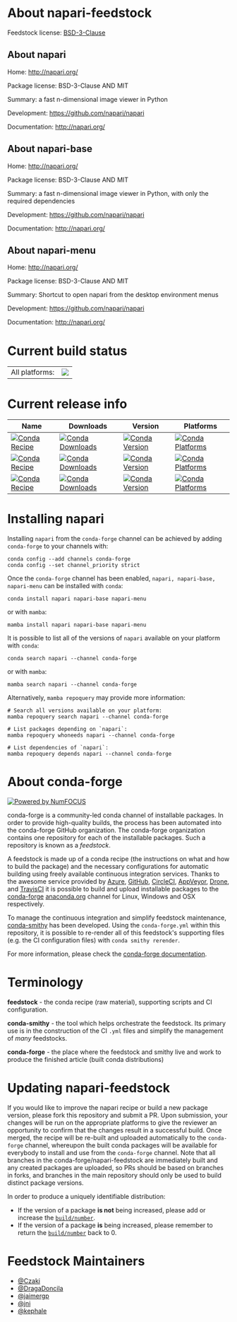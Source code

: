 About napari-feedstock
======================

Feedstock license: [BSD-3-Clause](https://github.com/conda-forge/napari-feedstock/blob/main/LICENSE.txt)


About napari
------------

Home: http://napari.org/

Package license: BSD-3-Clause AND MIT

Summary: a fast n-dimensional image viewer in Python

Development: https://github.com/napari/napari

Documentation: http://napari.org/

About napari-base
-----------------

Home: http://napari.org/

Package license: BSD-3-Clause AND MIT

Summary: a fast n-dimensional image viewer in Python, with only the required dependencies

Development: https://github.com/napari/napari

Documentation: http://napari.org/

About napari-menu
-----------------

Home: http://napari.org/

Package license: BSD-3-Clause AND MIT

Summary: Shortcut to open napari from the desktop environment menus

Development: https://github.com/napari/napari

Documentation: http://napari.org/

Current build status
====================


<table><tr><td>All platforms:</td>
    <td>
      <a href="https://dev.azure.com/conda-forge/feedstock-builds/_build/latest?definitionId=9160&branchName=main">
        <img src="https://dev.azure.com/conda-forge/feedstock-builds/_apis/build/status/napari-feedstock?branchName=main">
      </a>
    </td>
  </tr>
</table>

Current release info
====================

| Name | Downloads | Version | Platforms |
| --- | --- | --- | --- |
| [![Conda Recipe](https://img.shields.io/badge/recipe-napari-green.svg)](https://anaconda.org/conda-forge/napari) | [![Conda Downloads](https://img.shields.io/conda/dn/conda-forge/napari.svg)](https://anaconda.org/conda-forge/napari) | [![Conda Version](https://img.shields.io/conda/vn/conda-forge/napari.svg)](https://anaconda.org/conda-forge/napari) | [![Conda Platforms](https://img.shields.io/conda/pn/conda-forge/napari.svg)](https://anaconda.org/conda-forge/napari) |
| [![Conda Recipe](https://img.shields.io/badge/recipe-napari--base-green.svg)](https://anaconda.org/conda-forge/napari-base) | [![Conda Downloads](https://img.shields.io/conda/dn/conda-forge/napari-base.svg)](https://anaconda.org/conda-forge/napari-base) | [![Conda Version](https://img.shields.io/conda/vn/conda-forge/napari-base.svg)](https://anaconda.org/conda-forge/napari-base) | [![Conda Platforms](https://img.shields.io/conda/pn/conda-forge/napari-base.svg)](https://anaconda.org/conda-forge/napari-base) |
| [![Conda Recipe](https://img.shields.io/badge/recipe-napari--menu-green.svg)](https://anaconda.org/conda-forge/napari-menu) | [![Conda Downloads](https://img.shields.io/conda/dn/conda-forge/napari-menu.svg)](https://anaconda.org/conda-forge/napari-menu) | [![Conda Version](https://img.shields.io/conda/vn/conda-forge/napari-menu.svg)](https://anaconda.org/conda-forge/napari-menu) | [![Conda Platforms](https://img.shields.io/conda/pn/conda-forge/napari-menu.svg)](https://anaconda.org/conda-forge/napari-menu) |

Installing napari
=================

Installing `napari` from the `conda-forge` channel can be achieved by adding `conda-forge` to your channels with:

```
conda config --add channels conda-forge
conda config --set channel_priority strict
```

Once the `conda-forge` channel has been enabled, `napari, napari-base, napari-menu` can be installed with `conda`:

```
conda install napari napari-base napari-menu
```

or with `mamba`:

```
mamba install napari napari-base napari-menu
```

It is possible to list all of the versions of `napari` available on your platform with `conda`:

```
conda search napari --channel conda-forge
```

or with `mamba`:

```
mamba search napari --channel conda-forge
```

Alternatively, `mamba repoquery` may provide more information:

```
# Search all versions available on your platform:
mamba repoquery search napari --channel conda-forge

# List packages depending on `napari`:
mamba repoquery whoneeds napari --channel conda-forge

# List dependencies of `napari`:
mamba repoquery depends napari --channel conda-forge
```


About conda-forge
=================

[![Powered by
NumFOCUS](https://img.shields.io/badge/powered%20by-NumFOCUS-orange.svg?style=flat&colorA=E1523D&colorB=007D8A)](https://numfocus.org)

conda-forge is a community-led conda channel of installable packages.
In order to provide high-quality builds, the process has been automated into the
conda-forge GitHub organization. The conda-forge organization contains one repository
for each of the installable packages. Such a repository is known as a *feedstock*.

A feedstock is made up of a conda recipe (the instructions on what and how to build
the package) and the necessary configurations for automatic building using freely
available continuous integration services. Thanks to the awesome service provided by
[Azure](https://azure.microsoft.com/en-us/services/devops/), [GitHub](https://github.com/),
[CircleCI](https://circleci.com/), [AppVeyor](https://www.appveyor.com/),
[Drone](https://cloud.drone.io/welcome), and [TravisCI](https://travis-ci.com/)
it is possible to build and upload installable packages to the
[conda-forge](https://anaconda.org/conda-forge) [anaconda.org](https://anaconda.org/)
channel for Linux, Windows and OSX respectively.

To manage the continuous integration and simplify feedstock maintenance,
[conda-smithy](https://github.com/conda-forge/conda-smithy) has been developed.
Using the ``conda-forge.yml`` within this repository, it is possible to re-render all of
this feedstock's supporting files (e.g. the CI configuration files) with ``conda smithy rerender``.

For more information, please check the [conda-forge documentation](https://conda-forge.org/docs/).

Terminology
===========

**feedstock** - the conda recipe (raw material), supporting scripts and CI configuration.

**conda-smithy** - the tool which helps orchestrate the feedstock.
                   Its primary use is in the construction of the CI ``.yml`` files
                   and simplify the management of *many* feedstocks.

**conda-forge** - the place where the feedstock and smithy live and work to
                  produce the finished article (built conda distributions)


Updating napari-feedstock
=========================

If you would like to improve the napari recipe or build a new
package version, please fork this repository and submit a PR. Upon submission,
your changes will be run on the appropriate platforms to give the reviewer an
opportunity to confirm that the changes result in a successful build. Once
merged, the recipe will be re-built and uploaded automatically to the
`conda-forge` channel, whereupon the built conda packages will be available for
everybody to install and use from the `conda-forge` channel.
Note that all branches in the conda-forge/napari-feedstock are
immediately built and any created packages are uploaded, so PRs should be based
on branches in forks, and branches in the main repository should only be used to
build distinct package versions.

In order to produce a uniquely identifiable distribution:
 * If the version of a package **is not** being increased, please add or increase
   the [``build/number``](https://docs.conda.io/projects/conda-build/en/latest/resources/define-metadata.html#build-number-and-string).
 * If the version of a package **is** being increased, please remember to return
   the [``build/number``](https://docs.conda.io/projects/conda-build/en/latest/resources/define-metadata.html#build-number-and-string)
   back to 0.

Feedstock Maintainers
=====================

* [@Czaki](https://github.com/Czaki/)
* [@DragaDoncila](https://github.com/DragaDoncila/)
* [@jaimergp](https://github.com/jaimergp/)
* [@jni](https://github.com/jni/)
* [@kephale](https://github.com/kephale/)

